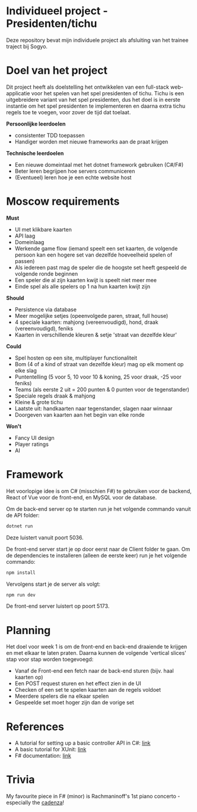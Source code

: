 # Individueel project - Presidenten/tichu

Deze repository bevat mijn individuele project als afsluiting van het trainee traject bij Sogyo. 

# Doel van het project

Dit project heeft als doelstelling het ontwikkelen van een full-stack web-applicatie voor het spelen van het spel presidenten of tichu. Tichu is een uitgebreidere variant van het spel presidenten, dus het doel is in eerste instantie om het spel presidenten te implementeren en daarna extra tichu regels toe te voegen, voor zover de tijd dat toelaat. 

**Persoonlijke leerdoelen**
* consistenter TDD toepassen
* Handiger worden met nieuwe frameworks aan de praat krijgen

**Technische leerdoelen**
* Een nieuwe domeintaal met het dotnet framework gebruiken (C#/F#)
* Beter leren begrijpen hoe servers communiceren
* (Eventueel) leren hoe je een echte website host

# Moscow requirements

**Must**
* UI met klikbare kaarten
* API laag
* Domeinlaag 
* Werkende game flow (iemand speelt een set kaarten, de volgende persoon kan een hogere set van dezelfde hoeveelheid spelen of passen)
* Als iedereen past mag de speler die de hoogste set heeft gespeeld de volgende ronde beginnen
* Een speler die al zijn kaarten kwijt is speelt niet meer mee
* Einde spel als alle spelers op 1 na hun kaarten kwijt zijn

**Should**
* Persistence via database
* Meer mogelijke setjes (opeenvolgede paren, straat, full house)
* 4 speciale kaarten: mahjong (vereenvoudigd), hond, draak (vereenvoudigd), feniks
* Kaarten in verschillende kleuren & setje 'straat van dezelfde kleur'

**Could**
* Spel hosten op een site, multiplayer functionaliteit
* Bom (4 of a kind of straat van dezelfde kleur) mag op elk moment op elke slag
* Puntentelling (5 voor 5, 10 voor 10 & koning, 25 voor draak, -25 voor feniks)
* Teams (als eerste 2 uit = 200 punten & 0 punten voor de tegenstander)
* Speciale regels draak & mahjong
* Kleine & grote tichu
* Laatste uit: handkaarten naar tegenstander, slagen naar winnaar
* Doorgeven van kaarten aan het begin van elke ronde

**Won't**
* Fancy UI design
* Player ratings
* AI

# Framework

Het voorlopige idee is om C# (misschien F#) te gebruiken voor de backend, React of Vue voor de front-end, en MySQL voor de database.

Om de back-end server op te starten run je het volgende commando vanuit de API folder:
```bash
dotnet run
```
Deze luistert vanuit poort 5036. 

De front-end server start je op door eerst naar de Client folder te gaan. Om de dependencies te installeren (alleen de eerste keer) run je het volgende commando:
```bash
npm install
```
Vervolgens start je de server als volgt:
```bash
npm run dev
```
De front-end server luistert op poort 5173.

# Planning

Het doel voor week 1 is om de front-end en back-end draaiende te krijgen en met elkaar te laten praten. Daarna kunnen de volgende 'vertical slices' stap voor stap worden toegevoegd:
* Vanaf de Front-end een fetch naar de back-end sturen (bijv. haal kaarten op)
* Een POST request sturen en het effect zien in de UI
* Checken of een set te spelen kaarten aan de regels voldoet
* Meerdere spelers die na elkaar spelen
* Gespeelde set moet hoger zijn dan de vorige set

# References

* A tutorial for setting up a basic controller API in C#: [link](https://learn.microsoft.com/en-us/aspnet/core/tutorials/first-web-api?view=aspnetcore-8.0&tabs=visual-studio-code)
* A basic tutorial for XUnit: [link](https://xunit.net/docs/getting-started/netcore/cmdline)
* F# documentation: [link](https://learn.microsoft.com/en-us/dotnet/fsharp/language-reference/)

# Trivia

My favourite piece in F# (minor) is Rachmaninoff's 1st piano concerto - especially the [cadenza](https://youtu.be/y6EX3t2Mdnw?t=650)!